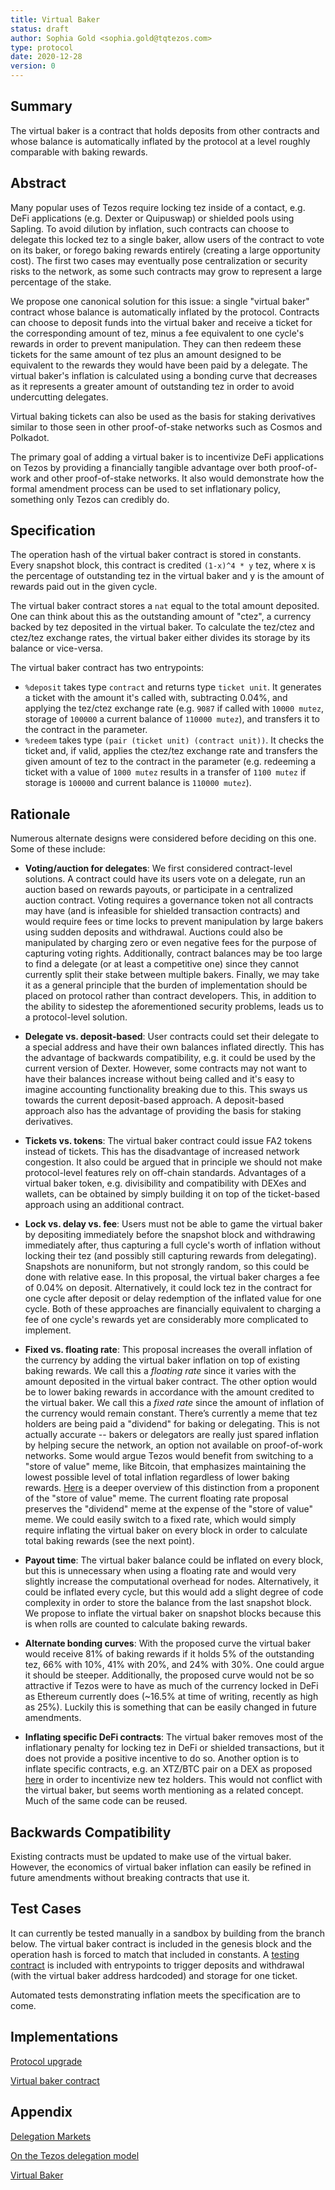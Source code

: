 ```yaml
---
title: Virtual Baker
status: draft
author: Sophia Gold <sophia.gold@tqtezos.com>
type: protocol
date: 2020-12-28
version: 0
---
```


## Summary

The virtual baker is a contract that holds deposits from other contracts and whose balance is automatically inflated by the protocol at a level roughly comparable with baking rewards.

## Abstract

Many popular uses of Tezos require locking tez inside of a contact, e.g. DeFi applications (e.g. Dexter or Quipuswap) or shielded pools using Sapling. To avoid dilution by inflation, such contracts can choose to delegate this locked tez to a single baker, allow users of the contract to vote on its baker, or forego baking rewards entirely (creating a large opportunity cost). The first two cases may eventually pose centralization or security risks to the network, as some such contracts may grow to represent a large percentage of the stake.

We propose one canonical solution for this issue: a single "virtual baker" contract whose balance is automatically inflated by the protocol. Contracts can choose to deposit funds into the virtual baker and receive a ticket for the corresponding amount of tez, minus a fee equivalent to one cycle's rewards in order to prevent manipulation. They can then redeem these tickets for the same amount of tez plus an amount designed to be equivalent to the rewards they would have been paid by a delegate. The virtual baker's inflation is calculated using a bonding curve that decreases as it represents a greater amount of outstanding tez in order to avoid undercutting delegates.

Virtual baking tickets can also be used as the basis for staking derivatives similar to those seen in other proof-of-stake networks such as Cosmos and Polkadot.

The primary goal of adding a virtual baker is to incentivize DeFi applications on Tezos by providing a financially tangible advantage over both proof-of-work and other proof-of-stake networks. It also would demonstrate how the formal amendment process can be used to set inflationary policy, something only Tezos can credibly do.

## Specification

The operation hash of the virtual baker contract is stored in constants. Every snapshot block, this contract is credited `(1-x)^4 * y` tez, where x is the percentage of outstanding tez in the virtual baker and y is the amount of rewards paid out in the given cycle.

The virtual baker contract stores a `nat` equal to the total amount deposited. One can think about this as the outstanding amount of "ctez", a currency backed by tez deposited in the virtual baker. To calculate the tez/ctez and ctez/tez exchange rates, the virtual baker either divides its storage by its balance or vice-versa.

The virtual baker contract has two entrypoints:
- `%deposit` takes type `contract` and returns type `ticket unit`. It generates a ticket with the amount it's called with, subtracting 0.04%, and applying the tez/ctez exchange rate (e.g. `9087` if called with `10000 mutez`, storage of `100000` a current balance of `110000 mutez`), and transfers it to the contract in the parameter.
- `%redeem` takes type `(pair (ticket unit) (contract unit))`. It checks the ticket and, if valid, applies the ctez/tez exchange rate and transfers the given amount of tez to the contract in the parameter (e.g. redeeming a ticket with a value of `1000 mutez` results in a transfer of `1100 mutez` if storage is `100000` and current balance is `110000 mutez`).

## Rationale

Numerous alternate designs were considered before deciding on this one. Some of these include:

- __Voting/auction for delegates__: We first considered contract-level solutions. A contract could have its users vote on a delegate, run an auction based on rewards payouts, or participate in a centralized auction contract. Voting requires a governance token not all contracts may have (and is infeasible for shielded transaction contracts) and would require fees or time locks to prevent manipulation by large bakers using sudden deposits and withdrawal. Auctions could also be manipulated by charging zero or even negative fees for the purpose of capturing voting rights. Additionally, contract balances may be too large to find a delegate (or at least a competitive one) since they cannot currently split their stake between multiple bakers. Finally, we may take it as a general principle that the burden of implementation should be placed on protocol rather than contract developers. This, in addition to the ability to sidestep the aforementioned security problems, leads us to a protocol-level solution.

- __Delegate vs. deposit-based__: User contracts could set their delegate to a special address and have their own balances inflated directly. This has the advantage of backwards compatibility, e.g. it could be used by the current version of Dexter. However, some contracts may not want to have their balances increase without being called and it's easy to imagine accounting functionality breaking due to this. This sways us towards the current deposit-based approach. A deposit-based approach also has the advantage of providing the basis for staking derivatives.

- __Tickets vs. tokens__: The virtual baker contract could issue FA2 tokens instead of tickets. This has the disadvantage of increased network congestion. It also could be argued that in principle we should not make protocol-level features rely on off-chain standards. Advantages of a virtual baker token, e.g. divisibility and compatibility with DEXes and wallets, can be obtained by simply building it on top of the ticket-based approach using an additional contract.

- __Lock vs. delay vs. fee__: Users must not be able to game the virtual baker by depositing immediately before the snapshot block and withdrawing immediately after, thus capturing a full cycle's worth of inflation without locking their tez (and possibly still capturing rewards from delegating). Snapshots are nonuniform, but not strongly random, so this could be done with relative ease. In this proposal, the virtual baker charges a fee of 0.04% on deposit. Alternatively, it could lock tez in the contract for one cycle after deposit or delay redemption of the inflated value for one cycle. Both of these approaches are financially equivalent to charging a fee of one cycle's rewards yet are considerably more complicated to implement.

- __Fixed vs. floating rate__: This proposal increases the overall inflation of the currency by adding the virtual baker inflation on top of existing baking rewards. We call this a _floating rate_ since it varies with the amount deposited in the virtual baker contract. The other option would be to lower baking rewards in accordance with the amount credited to the virtual baker. We call this a _fixed rate_ since the amount of inflation of the currency would remain constant. There’s currently a meme that tez holders are being paid a "dividend" for baking or delegating. This is not actually accurate -- bakers or delegators are really just spared inflation by helping secure the network, an option not available on proof-of-work networks. Some would argue Tezos would benefit from switching to a "store of value" meme, like Bitcoin, that emphasizes maintaining the lowest possible level of total inflation regardless of lower baking rewards. [Here](http://ex.rs/on-supply-caps/) is a deeper overview of this distinction from a proponent of the "store of value" meme. The current floating rate proposal preserves the "dividend" meme at the expense of the "store of value" meme. We could easily switch to a fixed rate, which would simply require inflating the virtual baker on every block in order to calculate total baking rewards (see the next point).

- __Payout time__: The virtual baker balance could be inflated on every block, but this is unnecessary when using a floating rate and would very slightly increase the computational overhead for nodes. Alternatively, it could be inflated every cycle, but this would add a slight degree of code complexity in order to store the balance from the last snapshot block. We propose to inflate the virtual baker on snapshot blocks because this is when rolls are counted to calculate baking rewards.

- __Alternate bonding curves__: With the proposed curve the virtual baker would receive 81% of baking rewards if it holds 5% of the outstanding tez, 66% with 10%, 41% with 20%, and 24% with 30%. One could argue it should be steeper. Additionally, the proposed curve would not be so attractive if Tezos were to have as much of the currency locked in DeFi as Ethereum currently does (~16.5% at time of writing, recently as high as 25%). Luckily this is something that can be easily changed in future amendments.

- __Inflating specific DeFi contracts__: The virtual baker removes most of the inflationary penalty for locking tez in DeFi or shielded transactions, but it does not provide a positive incentive to do so. Another option is to inflate specific contracts, e.g. an XTZ/BTC pair on a DEX as proposed [here](https://forum.tezosagora.org/t/liquidity-mining-on-tezos/2529) in order to incentivize new tez holders. This would not conflict with the virtual baker, but seems worth mentioning as a related concept. Much of the same code can be reused.

## Backwards Compatibility

Existing contracts must be updated to make use of the virtual baker. However, the economics of virtual baker inflation can easily be refined in future amendments without breaking contracts that use it.

## Test Cases

It can currently be tested manually in a sandbox by building from the branch below. The virtual baker contract is included in the genesis block and the operation hash is forced to match that included in constants. A [testing contract](https://gitlab.com/sophiagold/tezos/-/blob/sophia/vbaker/src/proto_alpha/lib_protocol/test/contracts/vbakee.tz) is included with entrypoints to trigger deposits and withdrawal (with the virtual baker address hardcoded) and storage for one ticket.

Automated tests demonstrating inflation meets the specification are to come.

## Implementations

[Protocol upgrade](https://gitlab.com/sophiagold/tezos/-/tree/sophia/vbaker)

[Virtual baker contract](https://gitlab.com/sophiagold/tezos/-/blob/sophia/vbaker/src/proto_alpha/lib_protocol/test/contracts/vbaker.tz)

## Appendix

[Delegation Markets](https://forum.tezosagora.org/t/delegation-markets/1304)

[On the Tezos delegation model](https://forum.tezosagora.org/t/on-the-tezos-delegation-model/1562)

[Virtual Baker](https://forum.tezosagora.org/t/virtual-baker/1793)
